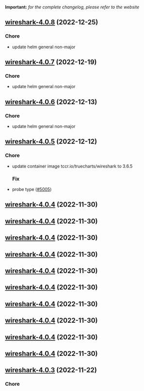 **Important:**
*for the complete changelog, please refer to the website*




## [wireshark-4.0.8](https://github.com/truecharts/charts/compare/wireshark-4.0.7...wireshark-4.0.8) (2022-12-25)

### Chore

- update helm general non-major
  
  


## [wireshark-4.0.7](https://github.com/truecharts/charts/compare/wireshark-4.0.6...wireshark-4.0.7) (2022-12-19)

### Chore

- update helm general non-major
  
  


## [wireshark-4.0.6](https://github.com/truecharts/charts/compare/wireshark-4.0.5...wireshark-4.0.6) (2022-12-13)

### Chore

- update helm general non-major
  
  


## [wireshark-4.0.5](https://github.com/truecharts/charts/compare/wireshark-4.0.4...wireshark-4.0.5) (2022-12-12)

### Chore

- update container image tccr.io/truecharts/wireshark to 3.6.5
  
  ### Fix

- probe type ([#5005](https://github.com/truecharts/charts/issues/5005))
  
  


## [wireshark-4.0.4](https://github.com/truecharts/charts/compare/wireshark-4.0.3...wireshark-4.0.4) (2022-11-30)




## [wireshark-4.0.4](https://github.com/truecharts/charts/compare/wireshark-4.0.3...wireshark-4.0.4) (2022-11-30)




## [wireshark-4.0.4](https://github.com/truecharts/charts/compare/wireshark-4.0.3...wireshark-4.0.4) (2022-11-30)




## [wireshark-4.0.4](https://github.com/truecharts/charts/compare/wireshark-4.0.3...wireshark-4.0.4) (2022-11-30)




## [wireshark-4.0.4](https://github.com/truecharts/charts/compare/wireshark-4.0.3...wireshark-4.0.4) (2022-11-30)




## [wireshark-4.0.4](https://github.com/truecharts/charts/compare/wireshark-4.0.3...wireshark-4.0.4) (2022-11-30)




## [wireshark-4.0.4](https://github.com/truecharts/charts/compare/wireshark-4.0.3...wireshark-4.0.4) (2022-11-30)




## [wireshark-4.0.4](https://github.com/truecharts/charts/compare/wireshark-4.0.3...wireshark-4.0.4) (2022-11-30)




## [wireshark-4.0.4](https://github.com/truecharts/charts/compare/wireshark-4.0.3...wireshark-4.0.4) (2022-11-30)




## [wireshark-4.0.4](https://github.com/truecharts/charts/compare/wireshark-4.0.3...wireshark-4.0.4) (2022-11-30)




## [wireshark-4.0.3](https://github.com/truecharts/charts/compare/wireshark-4.0.2...wireshark-4.0.3) (2022-11-22)

### Chore
